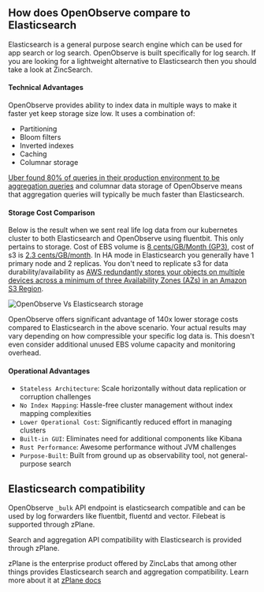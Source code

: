 ## How does OpenObserve compare to Elasticsearch

Elasticsearch is a general purpose search engine which can be used for app search or log search. OpenObserve is built specifically for log search. If you are looking for a lightweight alternative to Elasticsearch then you should take a look at ZincSearch.

#### Technical Advantages
OpenObserve provides ability to index data in multiple ways to make it faster yet keep storage size low. It uses a combination of:

- Partitioning
- Bloom filters
- Inverted indexes
- Caching
- Columnar storage

[Uber found 80% of queries in their production environment to be aggregation queries](https://www.uber.com/en-IN/blog/logging/) and columnar data storage of OpenObserve means that aggregation queries will typically be much faster than Elasticsearch.

#### Storage Cost Comparison

Below is the result when we sent real life log data from our kubernetes cluster to both Elasticsearch and OpenObserve using fluentbit. This only pertains to storage. Cost of EBS volume is [8 cents/GB/Month (GP3)](https://aws.amazon.com/ebs/pricing/), cost of s3 is [2.3 cents/GB/month](https://aws.amazon.com/s3/pricing/). In HA mode in Elasticsearch you generally have 1 primary node and 2 replicas. You don't need to replicate s3 for data durability/availability as [AWS redundantly stores your objects on multiple devices across a minimum of three Availability Zones (AZs) in an Amazon S3 Region](https://aws.amazon.com/s3/faqs/).

![OpenObserve Vs Elasticsearch storage](../images/zo_vs_es.png)

OpenObserve offers significant advantage of 140x lower storage costs compared to Elasticsearch in the above scenario. Your actual results may vary depending on how compressible your specific log data is. This doesn't even consider additional unused EBS volume capacity and monitoring overhead.

#### Operational Advantages

- `Stateless Architecture`: Scale horizontally without data replication or corruption challenges
- `No Index Mapping`: Hassle-free cluster management without index mapping complexities
- `Lower Operational Cost`: Significantly reduced effort in managing clusters
- `Built-in GUI`: Eliminates need for additional components like Kibana
- `Rust Performance`: Awesome performance without JVM challenges
- `Purpose-Built`: Built from ground up as observability tool, not general-purpose search

## Elasticsearch compatibility

OpenObserve `_bulk` API endpoint is elasticsearch compatible and can be used by log forwarders like fluentbit, fluentd and vector. Filebeat is supported through zPlane.

Search and aggregation API compatibility with Elasticsearch is provided through zPlane.

zPlane is the enterprise product offered by ZincLabs that among other things provides Elasticsearch search and aggregation compatibility. Learn more about it at [zPlane docs](zplane)